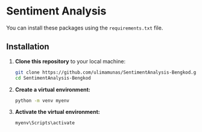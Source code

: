# Sentiment Analysis

You can install these packages using the `requirements.txt` file.

## Installation

1. **Clone this repository** to your local machine:
   ```bash
   git clone https://github.com/ulimamunas/SentimentAnalysis-Bengkod.git
   cd SentimentAnalysis-Bengkod

2. **Create a virtual environment:**  
    ```bash
    python -m venv myenv

3. **Activate the virtual environment:**  
    ```bash
    myenv\Scripts\activate


